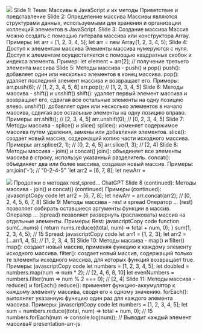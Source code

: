 ![](./1.jpg)
Slide 1: Тема: Массивы в JavaScript и их методы Приветствие и 
представление
Slide 2: Определение массива
Массивы являются структурами данных, используемыми для хранения и организации коллекций элементов в JavaScript.
Slide 3: Создание массива
Массив можно создать с помощью литерала массива или конструктора Array.
Примеры:
let arr = [1, 2, 3, 4, 5];
let arr = new Array(1, 2, 3, 4, 5);
Slide 4: Доступ к элементам массива
Элементы массива нумеруются с нуля.
Доступ к элементам осуществляется с помощью квадратных скобок и индекса элемента.
Пример: let element = arr[2]; // получение третьего элемента массива
Slide 5: Методы массива - push() и pop()
push(): добавляет один или несколько элементов в конец массива.
pop(): удаляет последний элемент массива и возвращает его.
Примеры:
arr.push(6); // [1, 2, 3, 4, 5, 6]
arr.pop(); // [1, 2, 3, 4, 5]
Slide 6: Методы массива - shift() и unshift()
shift(): удаляет первый элемент массива и возвращает его, сдвигая все остальные элементы на одну позицию влево.
unshift(): добавляет один или несколько элементов в начало массива, сдвигая все остальные элементы на одну позицию вправо.
Примеры:
arr.shift(); // [2, 3, 4, 5]
arr.unshift(0); // [0, 2, 3, 4, 5]
Slide 7: Методы массива - splice() и slice()
splice(): изменяет содержимое массива путем удаления, замены или добавления элементов.
slice(): создает новый массив, содержащий копию части исходного массива.
Примеры:
arr.splice(2, 1); // [0, 2, 4, 5]
arr.slice(1, 3); // [2, 4]
Slide 8: Методы массива - join() и concat()
join(): объединяет все элементы массива в строку, используя указанный разделитель.
concat(): объединяет два или более массива, создавая новый массив.
Примеры:
arr.join('-'); // "0-2-4-5"
`let arr2 = [6, 7, 8]; let newArr =
  
  ![](./2.jpg)
Продолжи о методах rest,spred...
ChatGPT
Slide 8 (continued): Методы массива - join() и concat() (continued)
Примеры (continued):
javascriptCopy code
let arr2 = [6, 7, 8]; let newArr = arr.concat(arr2); // [0, 2, 4, 5, 6, 7, 8] 
Slide 9: Методы массива - rest и spread
Оператор ... (rest) позволяет собирать оставшиеся аргументы функции в массив.
Оператор ... (spread) позволяет развернуть (распаковать) массив на отдельные элементы.
Примеры:
Rest:
javascriptCopy code
function sum(...nums) { return nums.reduce((total, num) => total + num, 0); } sum(1, 2, 3, 4, 5); // 15 
Spread:
javascriptCopy code
let arr1 = [1, 2, 3]; let arr2 = [...arr1, 4, 5]; // [1, 2, 3, 4, 5] 
Slide 10: Методы массива - map() и filter()
map(): создает новый массив, применяя функцию к каждому элементу исходного массива.
filter(): создает новый массив, содержащий только те элементы исходного массива, для которых функция возвращает true.
Примеры:
javascriptCopy code
let numbers = [1, 2, 3, 4, 5]; let doubled = numbers.map(num => num * 2); // [2, 4, 6, 8, 10] let evenNumbers = numbers.filter(num => num % 2 === 0); // [2, 4] 
Slide 11: Методы массива - reduce() и forEach()
reduce(): применяет функцию-аккумулятор к каждому элементу массива, сводя его к одному значению.
forEach(): выполняет указанную функцию один раз для каждого элемента массива.
Примеры:
javascriptCopy code
let numbers = [1, 2, 3, 4, 5]; let sum = numbers.reduce((total, num) => total + num, 0); // 15 numbers.forEach(num => console.log(num)); // Выводит каждый элемент массива# presentation-arr-js
